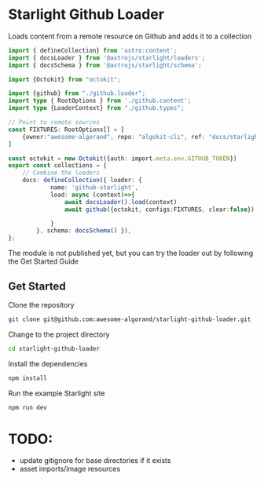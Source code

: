 # Starlight Github Loader

Loads content from a remote resource on Github and adds it to a collection

```typescript
import { defineCollection} from 'astro:content';
import { docsLoader } from '@astrojs/starlight/loaders';
import { docsSchema } from '@astrojs/starlight/schema';

import {Octokit} from "octokit";

import {github} from "./github.loader";
import type { RootOptions } from './github.content';
import type {LoaderContext} from "./github.types";

// Point to remote sources
const FIXTURES: RootOptions[] = [
    {owner:"awesome-algorand", repo: "algokit-cli", ref: "docs/starlight-preview", path: ".devportal/starlight", replace: ".devportal/starlight/", basePath: "src/content/docs"}
]

const octokit = new Octokit({auth: import.meta.env.GITHUB_TOKEN})
export const collections = {
    // Combine the loaders
    docs: defineCollection({ loader: {
            name: 'github-starlight',
            load: async (context)=>{
                await docsLoader().load(context)
                await github({octokit, configs:FIXTURES, clear:false}).load(context as LoaderContext)

            }
        }, schema: docsSchema() }),
};

```

The module is not published yet, but you can try the loader out by following the Get Started Guide

## Get Started 

Clone the repository

```bash
git clone git@github.com:awesome-algorand/starlight-github-loader.git
```

Change to the project directory

```bash
cd starlight-github-loader
```

Install the dependencies

```bash
npm install
```

Run the example Starlight site
```bash
npm run dev
```

# TODO:

- update gitignore for base directories if it exists
- asset imports/image resources
